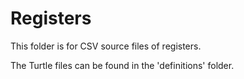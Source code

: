 # Registers

This folder is for CSV source files of registers.

The Turtle files can be found in the 'definitions' folder.
